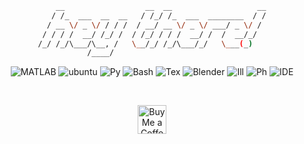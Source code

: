 <div align="center">
    
```bash
    __                  __  __                   __
   / /_  ___  __  __   / /_/ /_  ___  ________  / /
  / __ \/ _ \/ / / /  / __/ __ \/ _ \/ ___/ _ \/ / 
 / / / /  __/ /_/ /  / /_/ / / /  __/ /  /  __/_/  
/_/ /_/\___/\__, /   \__/_/ /_/\___/_/   \___(_)   
           /____/                                  
```
</div >

<div align="center">

![MATLAB](https://img.shields.io/badge/MATLAB-e86e05?style=for-the-badge&logo=Octave&logoColor=white)
![ubuntu](https://img.shields.io/badge/Ubuntu-E95420?style=for-the-badge&logo=ubuntu&logoColor=white)
![Py](https://img.shields.io/badge/Python-3776AB?style=for-the-badge&logo=python&logoColor=white)
![Bash](https://img.shields.io/badge/GNU%20Bash-4EAA25?style=for-the-badge&logo=GNU%20Bash&logoColor=white)
![Tex](https://img.shields.io/badge/LATEX-47A141?style=for-the-badge&logo=Overleaf&logoColor=white)
![Blender](https://img.shields.io/badge/blender-%23F5792A.svg?style=for-the-badge&logo=blender&logoColor=white)
![Ill](https://img.shields.io/badge/Adobe%20Illustrator-FF9A00?style=for-the-badge&logo=adobe%20illustrator&logoColor=white)
![Ph](https://img.shields.io/badge/Adobe%20Photoshop-31A8FF?style=for-the-badge&logo=Adobe%20Photoshop&logoColor=black)
![IDE](https://img.shields.io/badge/NeoVim-%2357A143.svg?&style=for-the-badge&logo=neovim&logoColor=white)
  
</div>
<br>

<div align="center">

<a href='https://ko-fi.com/sommaa' target='_blank'><img height='35' style='border:0px;height:46px;' src='https://az743702.vo.msecnd.net/cdn/kofi3.png?v=0' border='0' alt='Buy Me a Coffee at ko-fi.com' />

</div>
    

